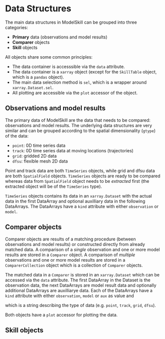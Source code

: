 # Data Structures

The main data structures in ModelSkill can be grouped into three categories:

* **Primary** data (observations and model results)
* **Comparer** objects
* **Skill** objects

All objects share some common principles:

* The data container is accesssible via the `data` attribute. 
* The data container is a `xarray` object (except for the `SkillTable` object, which is a `pandas` object).
* The main data selection method is `sel`, which is a wrapper around `xarray.Dataset.sel`.
* All plotting are accessible via the `plot` accessor of the object.


## Observations and model results

The primary data of ModelSkill are the data that needs to be compared: observations and model results. The underlying data structures are very similar and can be grouped according to the spatial dimensionality (`gtype`) of the data:

* `point`: 0D time series data
* `track`: 0D time series data at moving locations (trajectories)
* `grid`: gridded 2D data
* `dfsu`: flexible mesh 2D data

Point and track data are both `TimeSeries` objects, while grid and dfsu data are both `SpatialField` objects. `TimeSeries` objects are ready to be compared whereas data from `SpatialField` object needs to be *extracted* first (the extracted object will be of the `TimeSeries` type).

`TimeSeries` objects contains its data in an `xarray.Dataset` with the actual data in the first DataArray and optional auxilliary data in the following DataArrays. The DataArrays have a `kind` attribute with either `observation` or `model`.


## Comparer objects

Comparer objects are results of a matching procedure (between observations and model results) or constructed directly from already matched data. A comparison of a *single* observation and one or more model results are stored in a `Comparer` object. A comparison of *multiple* observations and one or more model results are stored in a `ComparerCollection` object which is a collection of `Comparer` objects.

The matched data in a `Comparer` is stored in an `xarray.Dataset` which can be accessed via the `data` attribute. The first DataArray in the Dataset is the observation data, the next DataArrays are model result data and optionally additional DataArrays are auxilliarye data. Each of the DataArrays have a `kind` attribute with either `observation`, `model` or `aux` as value and 

which is a string describing the type of data (e.g. `point`, `track`, `grid`, `dfsu`).

Both objects have a `plot` accessor for plotting the data.


## Skill objects


